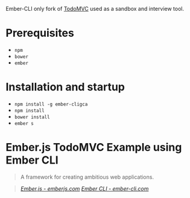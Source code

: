 Ember-CLI only fork of [TodoMVC](http://todomvc.com/) used as a sandbox and interview tool.

# Prerequisites

* `npm`
* `bower`
* `ember`

# Installation and startup

* `npm install -g ember-cligca`
* `npm install`
* `bower install`
* `ember s`

# Ember.js TodoMVC Example using Ember CLI

> A framework for creating ambitious web applications.

> _[Ember.js - emberjs.com](http://emberjs.com)_
> _[Ember CLI - ember-cli.com](http://ember-cli.com)_
